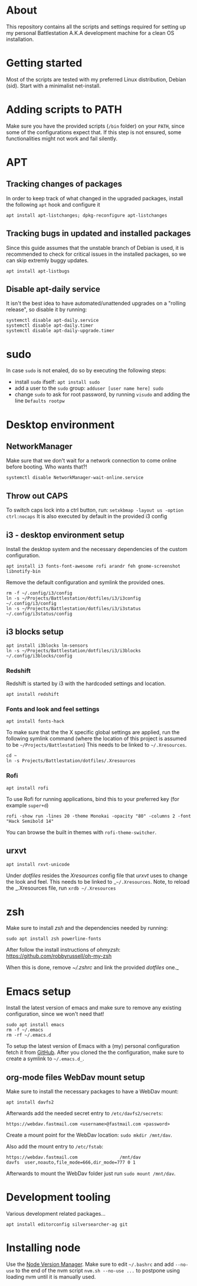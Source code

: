 # About
This repository contains all the scripts and settings required for setting up my personal Battlestation A.K.A development machine for a clean OS installation.

# Getting started

Most of the scripts are tested with my preferred Linux distribution, Debian (sid). Start with a minimalist net-install. 

# Adding scripts to PATH
Make sure you have the provided scripts (`/bin` folder) on your `PATH`, since some of the configurations expect that.
If this step is not ensured, some functionalities might not work and fail silently.

# APT

## Tracking changes of packages

In order to keep track of what changed in the upgraded packages, install the following `apt` hook and configure it
```
apt install apt-listchanges; dpkg-reconfigure apt-listchanges
```

## Tracking bugs in updated and installed packages

Since this guide assumes that the unstable branch of Debian is used, it is recommended to check for critical issues in the installed packages, so we can skip extremly buggy updates.
```
apt install apt-listbugs
```

## Disable apt-daily service
It isn't the best idea to have automated/unattended upgrades on a "rolling release", so disable it by running:
```
systemctl disable apt-daily.service
systemctl disable apt-daily.timer
systemctl disable apt-daily-upgrade.timer
```

# sudo
In case `sudo` is not enaled, do so by executing the following steps:
- install `sudo` ifself: `apt install sudo`
- add a user to the `sudo` group: `adduser [user name here] sudo`
- change `sudo` to ask for root password, by running `visudo` and adding the line `Defaults rootpw`

# Desktop environment

## NetworkManager
Make sure that we don't wait for a network connection to come online before booting. Who wants that?!

```
systemctl disable NetworkManager-wait-online.service
```

## Throw out CAPS

To switch caps lock into a ctrl button, run: `setxkbmap -layout us -option ctrl:nocaps`
It is also executed by default in the provided i3 config

## i3 - desktop environment setup 

Install the desktop system and the necessary dependencies of the custom configuration.

```
apt install i3 fonts-font-awesome rofi arandr feh gnome-screenshot libnotify-bin
```

Remove the default configuration and symlink the provided ones.

```
rm -f ~/.config/i3/config
ln -s ~/Projects/Battlestation/dotfiles/i3/i3config ~/.config/i3/config
ln -s ~/Projects/Battlestation/dotfiles/i3/i3status ~/.config/i3status/config
```

## i3 blocks setup

```
apt install i3blocks lm-sensors
ln -s ~/Projects/Battlestation/dotfiles/i3/i3blocks ~/.config/i3blocks/config
```


### Redshift

Redshift is started by i3 with the hardcoded settings and location.

```
apt install redshift
```

### Fonts and look and feel settings

```
apt install fonts-hack
```

To make sure that the the X specific global settings are applied, run the following symlink command (where the location of this project is assumed to be `~/Projects/Battlestation`)
This needs to be linked to `~/.Xresources`.
```
cd ~
ln -s Projects/Battlestation/dotfiles/.Xresources
```

### Rofi

```
apt install rofi
```

To use Rofi for running applications, bind this to your preferred key (for example `super+d`)
```
rofi -show run -lines 20 -theme Monokai -opacity "80" -columns 2 -font "Hack Semibold 14"
```
You can browse the built in themes with `rofi-theme-switcher`.


## urxvt

```
apt install rxvt-unicode
```

Under _dotfiles_ resides the _Xresources_ config file that _urxvt_ uses to change the look and feel.
This needs to be linked to _`~/.Xresources`.
Note, to reload the _.Xresources file, run `xrdb ~/.Xresources`

# zsh
Make sure to install _zsh_ and the dependencies needed by running:
```
sudo apt install zsh powerline-fonts
```

After follow the install instructions of _ohmyzsh_: https://github.com/robbyrussell/oh-my-zsh

When this is done, remove _~/.zshrc_ and link the provided _dotfiles_ one._

# Emacs setup

Install the latest version of emacs and make sure to remove any existing configuration, since we won't need that!

```
sudo apt install emacs
rm -f ~/.emacs
rm -rf ~/.emacs.d
```

To setup the latest version of Emacs with a (my) personal configuration fetch it from [GitHub](https://github.com/snorbi07/emacs.d).
After you cloned the the configuration, make sure to create a symlink to `~/.emacs.d_`.

## org-mode files WebDav mount setup
Make sure to install the necessary packages to have a WebDav mount:
```
apt install davfs2
```

Afterwards add the needed secret entry to `/etc/davfs2/secrets`:
```
https://webdav.fastmail.com <username>@fastmail.com <password>
```

Create a mount point for the WebDav location: `sudo mkdir /mnt/dav`.

Also add the mount entry to `/etc/fstab`:
```
https://webdav.fastmail.com                /mnt/dav                davfs  user,noauto,file_mode=666,dir_mode=777 0 1
```

Afterwards to mount the WebDav folder just run `sudo mount /mnt/dav`.

# Development tooling
Various development related packages...

```
apt install editorconfig silversearcher-ag git
```


# Installing node

Use the [Node Version Manager](https://github.com/creationix/nvm).
Make sure to edit `~/.bashrc` and add `--no-use` to the end of the nvm script `nvm.sh --no-use ...` to postpone using loading nvm until it is manually used.

